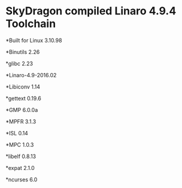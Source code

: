 # SkyDragon compiled Linaro 4.9.4 Toolchain


*Built for Linux 3.10.98 

*Binutils 2.26 

*glibc 2.23 

*Linaro-4.9-2016.02 

*Libiconv 1.14 

*gettext 0.19.6 

*GMP 6.0.0a 

*MPFR 3.1.3 

*ISL 0.14 

*MPC 1.0.3 

*libelf 0.8.13 

*expat 2.1.0 

*ncurses 6.0 

